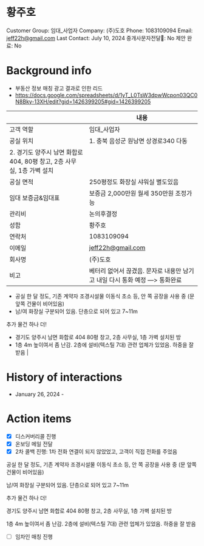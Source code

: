 # 황주호

Customer Group: 임대_사업자
Company: (주)도호
Phone: 1083109094
Email: jeff22h@gmail.com
Last Contact: July 10, 2024
중개사문자전달📩: No
제안 완료: No

# Background info

- 부동산 정보 매칭 광고 결과로 인한 리드
- https://docs.google.com/spreadsheets/d/1yT_L0TsW3dpwWcpon03QC0N8Bky-13XH/edit?gid=1426399205#gid=1426399205

|  | 내용 |
| --- | --- |
| 고객 역할 | 임대_사업자 |
| 공실 위치 | 1. 충북 음성군 원남면 상경로340 다동
2. 경기도 양주시 남면 화합로 404, 80평 창고, 2층 사무실, 1층 가벽 설치 |
| 공실 면적 | 250평정도 화장실 샤워실 별도있음 |
| 임대 보증금&임대표 | 보증금 2,000만원 월세 350만원 조정가능 |
| 관리비 | 논의후결정 |
| 성함 | 황주호 |
| 연락처 | 1083109094 |
| 이메일 | [jeff22h@gmail.com](mailto:jeff22h@gmail.com) |
| 회사명 | (주)도호 |
| 비고 | 베터리 없어서 끊겼음. 문자로 내용만 남기고 내일 다시 통화 예정 —> 통화완료
- 공실 한 달 정도, 기존 계약자 조경시설물 이동식 초소 등, 안 쪽 공장을 사용 중 (문 앞쪽 건물이 비어있음)
- 남/여 화장실 구분되어 있음.  단층으로 되어 있고 7~11m

추가 물건 하나 더!
- 경기도 양주시 남면 화합로 404 80평 창고, 2층 사무실, 1층 가벽 설치된 방
- 1층 4m 높이여서 좀 난감. 2층에 설비(텍스틸 7대) 관련 업체가 있었음. 하중을 잘 받음 |

# History of interactions

- January 26, 2024 -

# Action items

- [x]  디스커버리콜 진행
- [x]  온보딩 메일 전달
- [x]  2차 콜백 진행: 1차 전화 연결이 되지 않았었고, 고객이 직접 전화를 주었음

공실 한 달 정도, 기존 계약자 조경시설물 이동식 초소 등, 안 쪽 공장을 사용 중 (문 앞쪽 건물이 비어있음)

남/여 화장실 구분되어 있음.  단층으로 되어 있고 7~11m

추가 물건 하나 더! 

경기도 양주시 남면 화합로 404 80평 창고, 2층 사무실, 1층 가벽 설치된 방

1층 4m 높이여서 좀 난감. 2층에 설비(텍스틸 7대) 관련 업체가 있었음. 하중을 잘 받음

- [ ]  임차인 매칭 진행